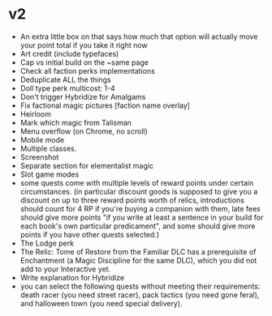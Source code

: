 # v2
- An extra little box on that says how much that option will actually move your point total if you take it right now
- Art credit (include typefaces)
- Cap vs initial build on the ~same page
- Check all faction perks implementations
- Deduplicate ALL the things
- Doll type perk multicost: 1-4
- Don't trigger Hybridize for Amalgams
- Fix factional magic pictures [faction name overlay]
- Heirloom
- Mark which magic from Talisman
- Menu overflow (on Chrome, no scroll)
- Mobile mode
- Multiple classes.
- Screenshot
- Separate section for elementalist magic
- Slot game modes
- some quests come with multiple levels of reward points under certain circumstances. (in particular discount goods is supposed to give you a discount on up to three reward points worth of relics, introductions should count for 4 RP if you're buying a companion with them, late fees should give more points "if you write at least a sentence in your build for each book's own particular predicament", and some should give more points if you have other quests selected.)
- The Lodge perk
- The Relic: Tome of Restore from the Familiar DLC has a prerequisite of Enchantment (a Magic Discipline for the same DLC), which you did not add to your Interactive yet.
- Write explanation for Hybridize
- you can select the following quests without meeting their requirements: death racer (you need street racer), pack tactics (you need gone feral), and halloween town (you need special delivery).

